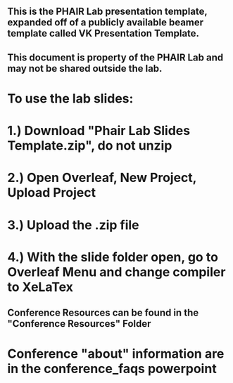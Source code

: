 ## This is the PHAIR Lab presentation template, expanded off of a publicly available beamer template called VK Presentation Template.

## This document is property of the PHAIR Lab and may not be shared outside the lab.


# To use the lab slides:
# 1.) Download "Phair Lab Slides Template.zip", do not unzip
# 2.) Open Overleaf, New Project, Upload Project
# 3.) Upload the .zip file
# 4.) With the slide folder open, go to Overleaf Menu and change compiler to XeLaTex

## Conference Resources can be found in the "Conference Resources" Folder
# Conference "about" information are in the conference_faqs powerpoint